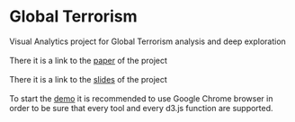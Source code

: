 # Global Terrorism

Visual Analytics project for Global Terrorism analysis and deep exploration
<br><br>
There it is a link to the <a href="https://github.com/ottobreludovico/VAProject/tree/main/docs/GlobalTerrorism.pdf">paper</a> of the project
<br><br>
There it is a link to the <a href="https://github.com/ottobreludovico/VAProject/tree/main/docs/report.pptx">slides</a> of the project
<br><br>
To start the <a href="https://ottobreludovico.github.io/VAProject/">demo</a> it is recommended to use Google Chrome browser in order to be sure that every tool and every d3.js function are supported.
